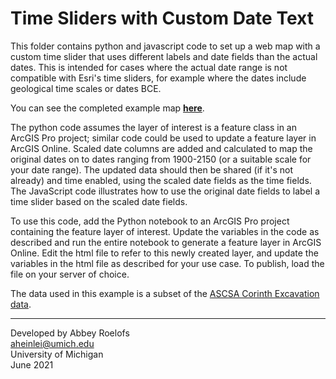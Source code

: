 # Time Sliders with Custom Date Text
This folder contains python and javascript code to set up a web map with a custom time slider that uses different labels
and date fields than the actual dates. This is intended for cases where the actual date range is not compatible
with Esri's time sliders, for example where the dates include geological time scales or dates BCE.

You can see the completed example map **[here](https://aheinlei.lsait.lsa.umich.edu/time_slider_map/time_sliders_v1.html)**.

The python code assumes the layer of interest is a feature class in an ArcGIS Pro project; similar code could be used
to update a feature layer in ArcGIS Online. Scaled date columns are added and calculated to map the original dates on to
dates ranging from 1900-2150 (or a suitable scale for your date range). The updated data should then be shared (if it's not already) and time enabled, using the
scaled date fields as the time fields. The JavaScript code illustrates how to use the original date fields to label a 
time slider based on the scaled date fields.

To use this code, add the Python notebook to an ArcGIS Pro project containing the feature layer of interest. Update 
the variables in the code as described and run the entire notebook to generate a feature layer in ArcGIS Online. 
Edit the html file to refer to this newly created layer, and update the variables in the html file as described for 
your use case. To publish, load the file on your server of choice.

The data used in this example is a subset of the [ASCSA Corinth Excavation data](https://www.arcgis.com/home/item.html?id=f5e717c8341347a5b773d9c5e3512fdf). 

----
Developed by Abbey Roelofs
<br>aheinlei@umich.edu
<br>University of Michigan
<br>[](url)June 2021
